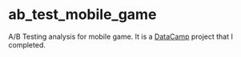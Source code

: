 # ab_test_mobile_game
A/B Testing analysis for mobile game.
It is a [DataCamp](https://datacamp.com) project that I completed.
